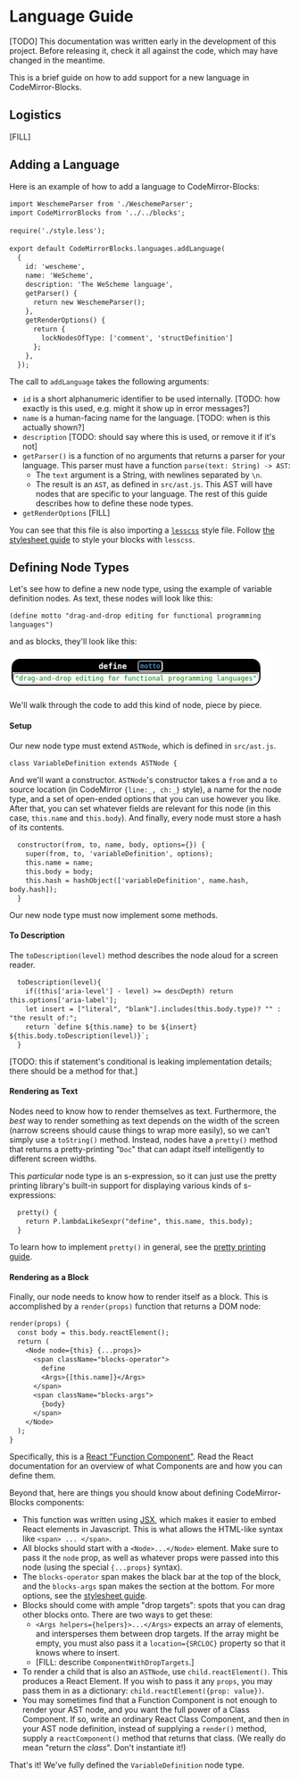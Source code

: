 # Language Guide

[TODO] This documentation was written early in the development of this
project. Before releasing it, check it all against the code, which may
have changed in the meantime.

This is a brief guide on how to add support for a new language in
CodeMirror-Blocks.

## Logistics

[FILL]

## Adding a Language

Here is an example of how to add a language to CodeMirror-Blocks:

    import WeschemeParser from './WeschemeParser';
    import CodeMirrorBlocks from '../../blocks';
    
    require('./style.less');
    
    export default CodeMirrorBlocks.languages.addLanguage(
      {
        id: 'wescheme',
        name: 'WeScheme',
        description: 'The WeScheme language',
        getParser() {
          return new WeschemeParser();
        },
        getRenderOptions() {
          return {
            lockNodesOfType: ['comment', 'structDefinition']
          };
        },
      });

The call to `addLanguage` takes the following arguments:

* `id` is a short alphanumeric identifier to be used internally.
  [TODO: how exactly is this used, e.g. might it show up in error messages?]
* `name` is a human-facing name for the language.
  [TODO: when is this actually shown?]
* `description` [TODO: should say where this is used, or remove it if it's not]
* `getParser()` is a function of no arguments that returns a parser
  for your language. This parser must have a function `parse(text:
  String) -> AST`:
  - The `text` argument is a String, with newlines separated by `\n`.
  - The result is an `AST`, as defined in `src/ast.js`. This AST will
  have nodes that are specific to your language. The rest of this
  guide describes how to define these node types.
* `getRenderOptions` [FILL]

You can see that this file is also importing a
[`lesscss`](http://lesscss.org/) style file. Follow
[the stylesheet guide](stylesheet.html) to style your blocks with
`lesscss`.

## Defining Node Types

Let's see how to define a new node type, using the example of variable
definition nodes. As text, these nodes will look like this:

    (define motto "drag-and-drop editing for functional programming languages")

and as blocks, they'll look like this:

![A block rendering of that define statement.](motto.png)

We'll walk through the code to add this kind of node, piece by piece.

#### Setup

Our new node type must extend `ASTNode`, which is defined in `src/ast.js`.

    class VariableDefinition extends ASTNode {

And we'll want a constructor. `ASTNode`'s constructor takes a `from`
and a `to` source location (in CodeMirror `{line:_, ch:_}` style), a
name for the node type, and a set of open-ended options that you can
use however you like. After that, you can set whatever fields are relevant for
this node (in this case, `this.name` and `this.body`). And finally, every node
must store a hash of its contents.

      constructor(from, to, name, body, options={}) {
        super(from, to, 'variableDefinition', options);
        this.name = name;
        this.body = body;
        this.hash = hashObject(['variableDefinition', name.hash, body.hash]);
      }

Our new node type must now implement some methods.

#### To Description

The `toDescription(level)` method describes the node aloud for a
screen reader. 

      toDescription(level){
        if((this['aria-level'] - level) >= descDepth) return this.options['aria-label'];
        let insert = ["literal", "blank"].includes(this.body.type)? "" : "the result of:";
        return `define ${this.name} to be ${insert} ${this.body.toDescription(level)}`;
      }

[TODO: this if statement's conditional is leaking implementation details; there should be a method for that.]

#### Rendering as Text

Nodes need to know how to render themselves as text. Furthermore, the
_best_ way to render something as text depends on the width of the
screen (narrow screens should cause things to wrap more easily), so we
can't simply use a `toString()` method. Instead, nodes have a
`pretty()` method that returns a pretty-printing "`Doc`" that can
adapt itself intelligently to different screen widths.

This _particular_ node type is an s-expression, so it can just use the
pretty printing library's built-in support for displaying various
kinds of s-expressions:

      pretty() {
        return P.lambdaLikeSexpr("define", this.name, this.body);
      }

To learn how to implement `pretty()` in general, see the
[pretty printing guide](pretty.html).


#### Rendering as a Block

Finally, our node needs to know how to render itself as a block. This
is accomplished by a `render(props)` function that returns a DOM node:

    render(props) {
      const body = this.body.reactElement();
      return (
        <Node node={this} {...props}>
          <span className="blocks-operator">
            define
            <Args>{[this.name]}</Args>
          </span>
          <span className="blocks-args">
            {body}
          </span>
        </Node>
      );
    }

Specifically, this is a
[React "Function Component"](https://reactjs.org/docs/components-and-props.html).
Read the React documentation for an overview of what Components are
and how you can define them.

Beyond that, here are things you should know about defining
CodeMirror-Blocks components:

- This function was written using
  [JSX](https://reactjs.org/docs/introducing-jsx.html), which makes it
  easier to embed React elements in Javascript. This is what allows
  the HTML-like syntax like `<span> ... </span>`.
- All blocks should start with a `<Node>...</Node>` element. Make sure
  to pass it the `node` prop, as well as whatever props were passed into this
  node (using the special `{...props}` syntax).
- The `blocks-operator` span makes the black bar at the top of the
  block, and the `blocks-args` span makes the section at the bottom.
  For more options, see the [stylesheet guide](stylesheet.html).
- Blocks should come with ample "drop targets": spots that you can
  drag other blocks onto. There are two ways to get these:
  - `<Args helpers={helpers}>...</Args>` expects an array of elements,
    and intersperses them between drop targets. If the array might be
    empty, you must also pass it a `location={SRCLOC}` property so
    that it knows where to insert.
  - [FILL: describe `ComponentWithDropTargets`.]
- To render a child that is also an `ASTNode`, use `child.reactElement()`. This
  produces a React Element. If you wish to pass it any `props`, you may pass
  them in as a dictionary: `child.reactElement({prop: value})`.
- You may sometimes find that a Function Component is not enough to render your
  AST node, and you want the full power of a Class Component. If so, write an
  ordinary React Class Component, and then in your AST node definition, instead
  of supplying a `render()` method, supply a `reactComponent()` method that
  returns that class. (We really do mean "return the _class_". Don't instantiate
  it!)

That's it! We've fully defined the `VariableDefinition` node type.
